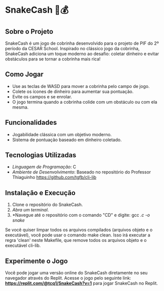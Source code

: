 # SnakeCash 🐍💰

## Sobre o Projeto
SnakeCash é um jogo de cobrinha desenvolvido para o projeto de PIF do 2º período da CESAR School. Inspirado no clássico jogo da cobrinha, SnakeCash adiciona um toque moderno ao desafio: coletar dinheiro e evitar obstáculos para se tornar a cobrinha mais rica!

## Como Jogar
- Use as teclas de WASD para mover a cobrinha pelo campo de jogo.
- Colete os ícones de dinheiro para aumentar sua pontuação.
- Evite os campos e se enrolar.
- O jogo termina quando a cobrinha colide com um obstáculo ou com ela mesma.

## Funcionalidades
- Jogabilidade clássica com um objetivo moderno.
- Sistema de pontuação baseado em dinheiro coletado.

## Tecnologias Utilizadas
- *Linguagem de Programação*: C
- *Ambiente de Desenvolvimento*: Baseado no repositório do Professor Thiaguinho https://github.com/tgfb/cli-lib

## Instalação e Execução
1. Clone o repositório do SnakeCash.
2. *Abra um terminal*.
3. *Navegue até o repositório com o comando "CD" e digite: gcc *.c -o snake*

Se você quiser limpar todos os arquivos compilados (arquivos objeto e o executável), você pode usar o comando make clean.
Isso irá executar a regra 'clean' neste Makefile, que remove todos os arquivos objeto e o executável cli-lib.



## Experimente o Jogo
Você pode jogar uma versão online do SnakeCash diretamente no seu navegador através do Replit. Acesse o jogo pelo seguinte link: **https://replit.com/@tcq1/SnakeCash?v=1** para jogar SnakeCash no Replit.

